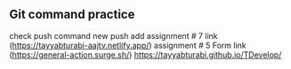 ## Git command practice
check push command
new push
add assignment # 7 link (https://tayyabturabi-aajtv.netlify.app/)
assignment # 5 Form link (https://general-action.surge.sh/)
https://tayyabturabi.github.io/TDevelop/
 
